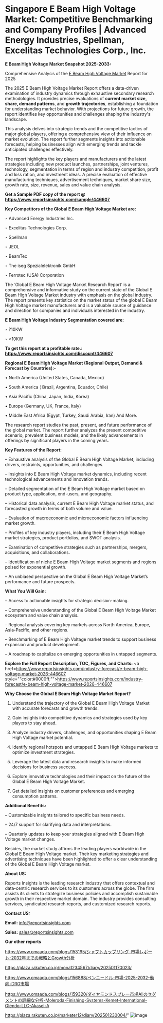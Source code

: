 # Singapore E Beam High Voltage Market: Competitive Benchmarking and Company Profiles | Advanced Energy Industries, Spellman, Excelitas Technologies Corp., Inc.

<strong>E Beam High Voltage Market Snapshot 2025-2033:</strong>

Comprehensive Analysis of the <a href=https://www.reportsinsights.com/sample/446607>E Beam High Voltage Market</a> Report for 2025

The 2025 E Beam High Voltage Market Report offers a data-driven examination of industry dynamics through exhaustive secondary research methodologies. It provides precise evaluations of <strong>current market size, share, demand patterns</strong>, and <strong>growth trajectories</strong>, establishing a foundation for understanding market behavior. With projections for future growth, the report identifies key opportunities and challenges shaping the industry's landscape.

This analysis delves into strategic trends and the competitive tactics of major global players, offering a comprehensive view of their influence on market evolution. The report further segments insights into actionable forecasts, helping businesses align with emerging trends and tackle anticipated challenges effectively.

The report highlights the key players and manufacturers and the latest strategies including new product launches, partnerships, joint ventures, technology, segmentation in terms of region and industry competition, profit and loss ration, and investment ideas. A precise evaluation of effective manufacturing techniques, advertisement techniques, market share size, growth rate, size, revenue, sales and value chain analysis.

<strong>Get a Sample PDF copy of the report @ <a href=https://www.reportsinsights.com/sample/446607 style=color:#0000ff;>https://www.reportsinsights.com/sample/446607</a></strong>

<strong>Key Competitors of the Global E Beam High Voltage Market are:</strong>

‣ Advanced Energy Industries Inc.

‣ Excelitas Technologies Corp.

‣ Spellman

‣ JEOL

‣ BeamTec

‣ The iseg Spezialelektronik GmbH

‣ Ferrotec (USA) Corporation

The ‘Global E Beam High Voltage Market Research Report’ is a comprehensive and informative study on the current state of the Global E Beam High Voltage Market industry with emphasis on the global industry. The report presents key statistics on the market status of the global E Beam High Voltage market manufacturers and is a valuable source of guidance and direction for companies and individuals interested in the industry.

<strong>E Beam High Voltage Industry Segmentation covered are:</strong>

‣ ?10KW

‣ >10KW

<strong>To get this report at a profitable rate.: <a href=https://www.reportsinsights.com/discount/446607 style=color:#0000ff;>https://www.reportsinsights.com/discount/446607</a></strong>

<strong>Regional E Beam High Voltage Market (Regional Output, Demand &amp; Forecast by Countries):-</strong>

• North America (United States, Canada, Mexico)

• South America ( Brazil, Argentina, Ecuador, Chile)

• Asia Pacific (China, Japan, India, Korea)

• Europe (Germany, UK, France, Italy)

• Middle East Africa (Egypt, Turkey, Saudi Arabia, Iran) And More.

The research report studies the past, present, and future performance of the global market. The report further analyzes the present competitive scenario, prevalent business models, and the likely advancements in offerings by significant players in the coming years.

<strong>Key Features of the Report:</strong>

– Exhaustive analysis of the Global E Beam High Voltage Market, including drivers, restraints, opportunities, and challenges.

– Insights into E Beam High Voltage market dynamics, including recent technological advancements and innovation trends.

– Detailed segmentation of the E Beam High Voltage market based on product type, application, end-users, and geography.

– Historical data analysis, current E Beam High Voltage market status, and forecasted growth in terms of both volume and value.

– Evaluation of macroeconomic and microeconomic factors influencing market growth.

– Profiles of key industry players, including their E Beam High Voltage market strategies, product portfolios, and SWOT analysis.

– Examination of competitive strategies such as partnerships, mergers, acquisitions, and collaborations.

– Identification of niche E Beam High Voltage market segments and regions poised for exponential growth.

– An unbiased perspective on the Global E Beam High Voltage Market’s performance and future prospects.

<strong>What You Will Gain:</strong>

– Access to actionable insights for strategic decision-making.

– Comprehensive understanding of the Global E Beam High Voltage Market ecosystem and value chain analysis.

– Regional analysis covering key markets across North America, Europe, Asia-Pacific, and other regions.

– Benchmarking of E Beam High Voltage market trends to support business expansion and product development.

– A roadmap to capitalize on emerging opportunities in untapped segments.

<strong>Explore the Full Report Description, TOC, Figures, and Charts:</strong>
<a href=https://www.reportsinsights.com/industry-forecast/e-beam-high-voltage-market-2026-446607 style=""color:#0000ff;"">https://www.reportsinsights.com/industry-forecast/e-beam-high-voltage-market-2026-446607</a>

<strong>Why Choose the Global E Beam High Voltage Market Report?</strong>

1. Understand the trajectory of the Global E Beam High Voltage Market with accurate forecasts and growth trends.

2. Gain insights into competitive dynamics and strategies used by key players to stay ahead.

3. Analyze industry drivers, challenges, and opportunities shaping E Beam High Voltage market potential.

4. Identify regional hotspots and untapped E Beam High Voltage markets to optimize investment strategies.

5. Leverage the latest data and research insights to make informed decisions for business success.

6. Explore innovative technologies and their impact on the future of the Global E Beam High Voltage Market.

7. Get detailed insights on customer preferences and emerging consumption patterns.

<strong>Additional Benefits:</strong>

– Customizable insights tailored to specific business needs.

– 24/7 support for clarifying data and interpretations.

– Quarterly updates to keep your strategies aligned with E Beam High Voltage market changes.

Besides, the market study affirms the leading players worldwide in the Global E Beam High Voltage market. Their key marketing strategies and advertising techniques have been highlighted to offer a clear understanding of the Global E Beam High Voltage market.

<strong><strong>About US</strong>:</strong>

Reports Insights is the leading research industry that offers contextual and data-centric research services to its customers across the globe. The firm assists its clients to strategize business policies and accomplish sustainable growth in their respective market domain. The industry provides consulting services, syndicated research reports, and customized research reports.

<strong>Contact US:</strong>

<p class=><b>Email:</b> <a href=mailto:info@reportsinsights.com>info@reportsinsights.com</a></p>
<p class=><b>Sales:</b> <a href=mailto:sales@reportsinsights.com>sales@reportsinsights.com</a></p>

<strong>Our other reports</strong>

<a href=https://www.omaada.com/blogs/153195/シャフトカップリング-市場レポート-2032年までの戦略とGrowth分析>https://www.omaada.com/blogs/153195/シャフトカップリング-市場レポート-2032年までの戦略とGrowth分析</a>

<a href=https://plaza.rakuten.co.jp/mona1234567/diary/202501170023/>https://plaza.rakuten.co.jp/mona1234567/diary/202501170023/</a>

<a href=https://www.omaada.com/blogs/156888/ペンニードル-市場-2025-2032-動向-DRO市場>https://www.omaada.com/blogs/156888/ペンニードル-市場-2025-2032-動向-DRO市場</a>

<a href=https://www.omaada.com/blogs/159320/ダイヤモンドスプレー市場Allのセグメントの詳細な分析-Moleroda-Finishing-Systems-Kemet-International-Glendo-LLC-Akasel-A>https://www.omaada.com/blogs/159320/ダイヤモンドスプレー市場Allのセグメントの詳細な分析-Moleroda-Finishing-Systems-Kemet-International-Glendo-LLC-Akasel-A</a>

<a href=https://plaza.rakuten.co.jp/marketer12/diary/202501230004/>https://plaza.rakuten.co.jp/marketer12/diary/202501230004/</a>"
![image](https://github.com/user-attachments/assets/7f9b10a2-fe36-4f0d-9fdb-b61ff3b6909c)
